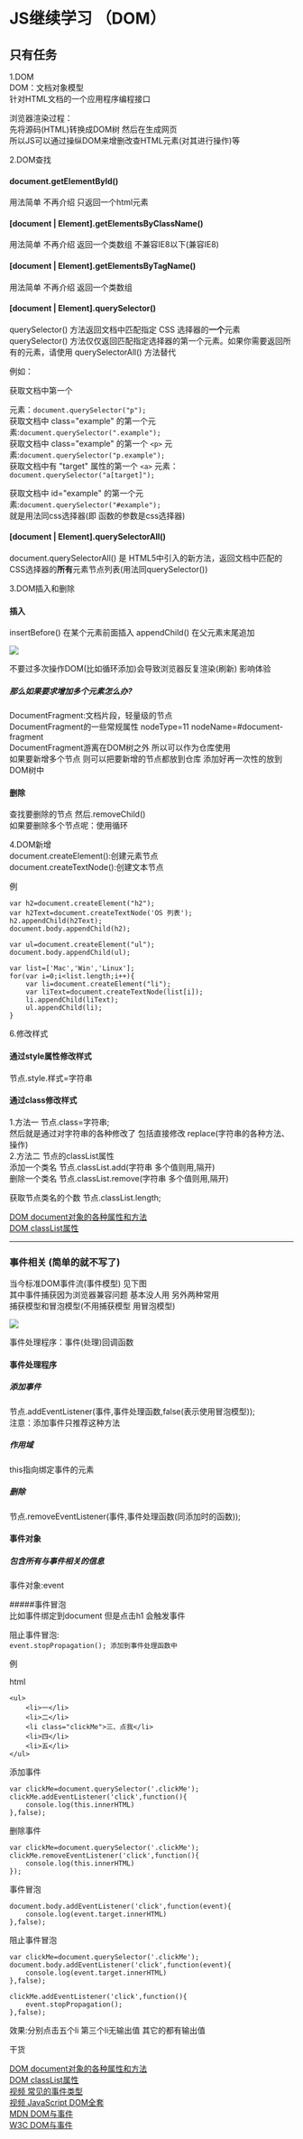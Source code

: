 # JS继续学习 （DOM）
## 只有任务

1.DOM  
DOM：文档对象模型  
针对HTML文档的一个应用程序编程接口  

浏览器渲染过程：  
先将源码(HTML)转换成DOM树 然后在生成网页  
所以JS可以通过操纵DOM来增删改查HTML元素(对其进行操作)等  

2.DOM查找  
#### document.getElementById()
用法简单 不再介绍 只返回一个html元素
#### [document | Element].getElementsByClassName()
用法简单 不再介绍 返回一个类数组 不兼容IE8以下(兼容IE8)
#### [document | Element].getElementsByTagName()
用法简单 不再介绍 返回一个类数组
#### [document | Element].querySelector()  
querySelector() 方法返回文档中匹配指定 CSS 选择器的**一个**元素  
querySelector() 方法仅仅返回匹配指定选择器的第一个元素。如果你需要返回所有的元素，请使用 querySelectorAll() 方法替代  

例如：

获取文档中第一个 <p> 元素：`document.querySelector("p");`  
获取文档中 class="example" 的第一个元素:`document.querySelector(".example");`  
获取文档中 class="example" 的第一个 `<p>` 元素:`document.querySelector("p.example");`  
获取文档中有 "target" 属性的第一个 `<a>` 元素：`document.querySelector("a[target]");`  

获取文档中 id="example" 的第一个元素:`document.querySelector("#example");`  
就是用法同css选择器(即 函数的参数是css选择器)

#### [document | Element].querySelectorAll()
document.querySelectorAll() 是 HTML5中引入的新方法，返回文档中匹配的CSS选择器的**所有**元素节点列表(用法同querySelector())

3.DOM插入和删除  
#### 插入
insertBefore() 在某个元素前面插入
appendChild()  在父元素末尾追加

![](images/day6_append.png)

不要过多次操作DOM(比如循环添加)会导致浏览器反复渲染(刷新) 影响体验  

##### 那么如果要求增加多个元素怎么办?
DocumentFragment:文档片段，轻量级的节点  
DocumentFragment的一些常规属性 nodeType=11 nodeName=#document-fragment  
DocumentFragment游离在DOM树之外 所以可以作为仓库使用  
如果要新增多个节点 则可以把要新增的节点都放到仓库 添加好再一次性的放到DOM树中

#### 删除
查找要删除的节点 然后.removeChild()  
如果要删除多个节点呢：使用循环  

4.DOM新增  
document.createElement():创建元素节点  
document.createTextNode():创建文本节点  

例

	var h2=document.createElement("h2");
    var h2Text=document.createTextNode('OS 列表');
    h2.appendChild(h2Text);
    document.body.appendChild(h2);

    var ul=document.createElement("ul");
    document.body.appendChild(ul);

    var list=['Mac','Win','Linux'];
    for(var i=0;i<list.length;i++){
        var li=document.createElement("li");
        var liText=document.createTextNode(list[i]);
        li.appendChild(liText);
        ul.appendChild(li);
    }

6.修改样式  
#### 通过style属性修改样式
节点.style.样式=字符串
#### 通过class修改样式
1.方法一 节点.class=字符串;  
然后就是通过对字符串的各种修改了 包括直接修改 replace(字符串的各种方法、操作)  
2.方法二 节点的classList属性  
添加一个类名 节点.classList.add(字符串 多个值则用,隔开)   
删除一个类名 节点.classList.remove(字符串 多个值则用,隔开)  

获取节点类名的个数 节点.classList.length;  

[DOM document对象的各种属性和方法](http://www.runoob.com/jsref/dom-obj-document.html)  
[DOM classList属性](http://www.runoob.com/jsref/prop-element-classlist.html)



***

### 事件相关 (简单的就不写了)  
当今标准DOM事件流(事件模型) 见下图  
其中事件捕获因为浏览器兼容问题 基本没人用 另外两种常用  
捕获模型和冒泡模型(不用捕获模型 用冒泡模型)  

![](images/day6_sjmx.png)  

事件处理程序：事件(处理)回调函数  

#### 事件处理程序  
##### 添加事件
节点.addEventListener(事件,事件处理函数,false(表示使用冒泡模型));  
注意：添加事件只推荐这种方法  

##### 作用域
this指向绑定事件的元素  

##### 删除
节点.removeEventListener(事件,事件处理函数(同添加时的函数));


#### 事件对象  
##### 包含所有与事件相关的信息
事件对象:event
  
#####事件冒泡  
比如事件绑定到document 但是点击h1 会触发事件  

阻止事件冒泡:  
`event.stopPropagation(); 添加到事件处理函数中` 

例

html

    <ul>
        <li>一</li>
        <li>二</li>
        <li class="clickMe">三、点我</li>
        <li>四</li>
        <li>五</li>  
    </ul>

添加事件

	var clickMe=document.querySelector('.clickMe');
	clickMe.addEventListener('click',function(){
		console.log(this.innerHTML)
	},false);

删除事件

    var clickMe=document.querySelector('.clickMe');
    clickMe.removeEventListener('click',function(){
        console.log(this.innerHTML)
    });

事件冒泡

    document.body.addEventListener('click',function(event){
        console.log(event.target.innerHTML)
    },false);

阻止事件冒泡

    var clickMe=document.querySelector('.clickMe');
    document.body.addEventListener('click',function(event){
        console.log(event.target.innerHTML)
    },false);

    clickMe.addEventListener('click',function(){
        event.stopPropagation();
    },false);

效果:分别点击五个li 第三个li无输出值 其它的都有输出值  


干货  

[DOM document对象的各种属性和方法](http://www.runoob.com/jsref/dom-obj-document.html)  
[DOM classList属性](http://www.runoob.com/jsref/prop-element-classlist.html)  
[视频 常见的事件类型](https://ke.qq.com/webcourse/index.html#course_id=8493&term_id=100133314&taid=532288181903661&vid=j1400yqwbbb)  
[视频 JavaScript DOM全套](https://ke.qq.com/course/26269#tuin=b64d5a3e)  
[MDN DOM与事件](https://developer.mozilla.org/zh-CN/docs/Web/API/Document_Object_Model/Events)  
[W3C DOM与事件](http://www.w3school.com.cn/js/js_htmldom_events.asp)
